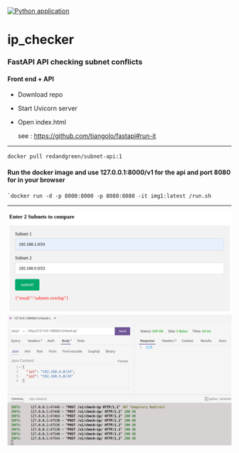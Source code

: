 [![Python application](https://github.com/RGGH/ip_checker/actions/workflows/python-app.yml/badge.svg)](https://github.com/RGGH/ip_checker/actions/workflows/python-app.yml)
<br>
# ip_checker
### FastAPI API checking subnet conflicts
#### Front end + API

* Download repo
* Start Uvicorn server
* Open index.html
  
  see : https://github.com/tiangolo/fastapi#run-it
---

    docker pull redandgreen/subnet-api:1

#### Run the docker image and use 127.0.0.1:8000/v1 for the api and port 8080 for in your browser
    `docker run -d -p 8000:8000 -p 8080:8080 -it img1:latest /run.sh

---
![img1](https://github.com/RGGH/ip_checker/blob/main/misc/ssx.png)
![img](https://github.com/RGGH/ip_checker/blob/main/misc/screenshot.png)

